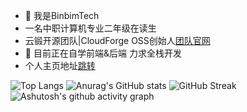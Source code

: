 - 👋 我是BinbimTech
- 一名中职计算机专业二年级在读生
- 云锻开源团队|CloudForge OSS创始人[团队官网](https://www.yunforge.xyz/)
- 👀 目前正在自学前端&后端 力求全栈开发
- 个人主页地址[跳转](https://home.binbim.top/)

![Top Langs](https://github-readme-stats.vercel.app/api/top-langs/?username=BB0813) ![Anurag's GitHub stats](https://github-readme-stats.vercel.app/api?username=BB0813) ![GitHub Streak](https://streak-stats.demolab.com/?user=BB0813)
![Ashutosh's github activity graph](https://github-readme-activity-graph.vercel.app/graph?username=BB0813)

<!---
BB0813/BB0813 is a ✨ special ✨ repository because its `README.md` (this file) appears on your GitHub profile.
You can click the Preview link to take a look at your changes.
--->
